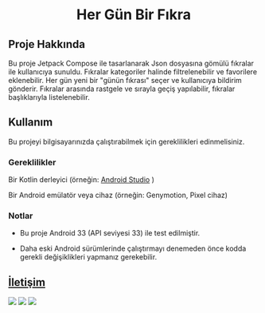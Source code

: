 
<div align="center">
  <h1>Her Gün Bir Fıkra</h1>
</div>

## Proje Hakkında

Bu proje Jetpack Compose ile tasarlanarak Json dosyasına gömülü fıkralar ile kullanıcıya sunuldu. Fıkralar kategoriler halinde filtrelenebilir ve favorilere eklenebilir. 
Her gün yeni bir "günün fıkrası" seçer ve kullanıcıya bildirim gönderir. 
Fıkralar arasında rastgele ve sırayla geçiş yapılabilir, fıkralar başlıklarıyla listelenebilir.


## Kullanım

Bu projeyi bilgisayarınızda çalıştırabilmek için gereklilikleri edinmelisiniz.

### Gereklilikler

Bir Kotlin derleyici (örneğin: [Android Studio](https://developer.android.com/studio?hl=tr) )

Bir Android emülatör veya cihaz (örneğin: Genymotion, Pixel cihaz)

### Notlar

- Bu proje Android 33 (API seviyesi 33) ile test edilmiştir.

- Daha eski Android sürümlerinde çalıştırmayı denemeden önce kodda gerekli değişiklikleri yapmanız gerekebilir.

## [İletişim](mailto:silverstone.dev1@gmail.com)

![](https://github.com/gatssilverstone/HergunBirFikra/assets/109045721/25c88706-21c7-4c1d-98ed-45db759ae100)
![](https://github.com/gatssilverstone/HergunBirFikra/assets/109045721/311b3d89-d86d-4680-9de8-e95c2fd6ca6b)
![](https://github.com/gatssilverstone/HergunBirFikra/assets/109045721/c8d431a3-90f9-451c-a9f7-974a5013bf97)
